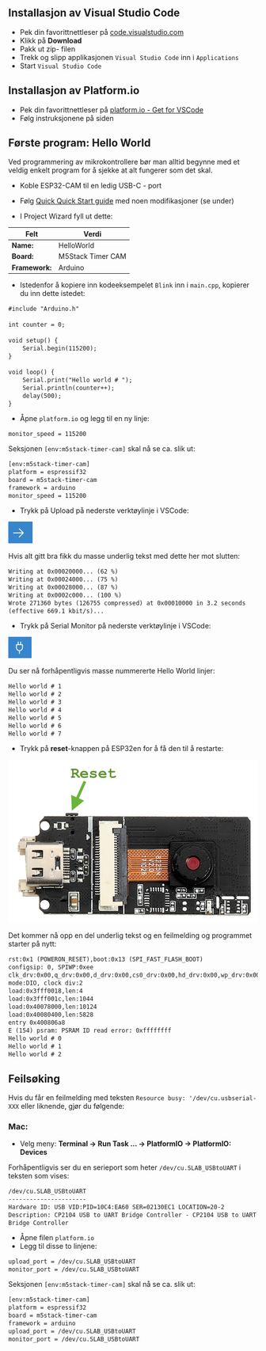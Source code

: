 

## Installasjon av Visual Studio Code
* Pek din favorittnettleser på [code.visualstudio.com](https://code.visualstudio.com/)
* Klikk på **Download**
* Pakk ut zip- filen
* Trekk og slipp applikasjonen ```Visual Studio Code``` inn i ```Applications``` 
* Start ```Visual Studio Code```


## Installasjon av Platform.io

* Pek din favorittnettleser på [platform.io - Get for VSCode](https://platformio.org/install/ide?install=vscode)
* Følg instruksjonene på siden
  
## Første program: Hello World

Ved programmering av mikrokontrollere bør man alltid begynne med et veldig enkelt program for å sjekke at alt fungerer som det skal.

* Koble ESP32-CAM til en ledig USB-C - port

* Følg [Quick  Quick Start guide](https://docs.platformio.org/en/latest//integration/ide/vscode.html#quick-start) med noen modifikasjoner (se under)


* I Project Wizard fyll ut dette:

| Felt | Verdi |
|------|-------|
| **Name:** | HelloWorld
| **Board:** | M5Stack Timer CAM
| **Framework:** | Arduino

* Istedenfor å kopiere inn kodeeksempelet ````Blink```` inn i ```main.cpp```,  kopierer du inn dette istedet:

```
#include "Arduino.h"

int counter = 0;

void setup() {
    Serial.begin(115200);
}

void loop() {
    Serial.print("Hello world # ");
    Serial.println(counter++);
    delay(500);
}
```

* Åpne ```platform.io``` og legg til en ny linje:

```
monitor_speed = 115200
```

Seksjonen ```[env:m5stack-timer-cam]``` skal nå se ca. slik ut:

```
[env:m5stack-timer-cam]
platform = espressif32
board = m5stack-timer-cam
framework = arduino
monitor_speed = 115200
```




* Trykk på Upload på nederste verktøylinje i VSCode:

![Upload](./img/upload.png)

Hvis alt gitt bra fikk du masse underlig tekst med dette her mot slutten:
```
Writing at 0x00020000... (62 %)
Writing at 0x00024000... (75 %)
Writing at 0x00028000... (87 %)
Writing at 0x0002c000... (100 %)
Wrote 271360 bytes (126755 compressed) at 0x00010000 in 3.2 seconds (effective 669.1 kbit/s)...
```

* Trykk på Serial Monitor på nederste verktøylinje i VSCode:

![Serial Monitor](./img/serialmonitor.png)

Du ser nå forhåpentligvis masse nummererte Hello World linjer:

```
Hello world # 1
Hello world # 2
Hello world # 3
Hello world # 4
Hello world # 5
Hello world # 6
Hello world # 7
```

* Trykk på **reset**-knappen på ESP32en for å få den til å restarte:

![Reset](./img/reset.png)

Det kommer nå opp en del underlig tekst og en feilmelding og programmet starter på nytt:

```
rst:0x1 (POWERON_RESET),boot:0x13 (SPI_FAST_FLASH_BOOT)
configsip: 0, SPIWP:0xee
clk_drv:0x00,q_drv:0x00,d_drv:0x00,cs0_drv:0x00,hd_drv:0x00,wp_drv:0x00
mode:DIO, clock div:2
load:0x3fff0018,len:4
load:0x3fff001c,len:1044
load:0x40078000,len:10124
load:0x40080400,len:5828
entry 0x400806a8
E (154) psram: PSRAM ID read error: 0xffffffff
Hello world # 0
Hello world # 1
Hello world # 2
```

## Feilsøking

Hvis du får en feilmelding med teksten ```Resource busy: '/dev/cu.usbserial-XXX``` eller liknende, gjør du følgende:

### Mac:

* Velg meny: **Terminal -> Run Task ... -> PlatformIO -> PlatformIO: Devices**
  
Forhåpentligvis ser du en serieport som heter ```/dev/cu.SLAB_USBtoUART``` i teksten som vises:

```
/dev/cu.SLAB_USBtoUART
----------------------
Hardware ID: USB VID:PID=10C4:EA60 SER=02130EC1 LOCATION=20-2
Description: CP2104 USB to UART Bridge Controller - CP2104 USB to UART Bridge Controller
```

* Åpne filen ```platform.io```
* Legg til disse to linjene:
```
upload_port = /dev/cu.SLAB_USBtoUART
monitor_port = /dev/cu.SLAB_USBtoUART
```

Seksjonen ```[env:m5stack-timer-cam]``` skal nå se ca. slik ut:

```
[env:m5stack-timer-cam]
platform = espressif32
board = m5stack-timer-cam
framework = arduino
upload_port = /dev/cu.SLAB_USBtoUART
monitor_port = /dev/cu.SLAB_USBtoUART
```


